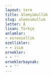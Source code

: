 ```yaml
---
layout: term
title: âlemşümullük
slug: alemsumulluk
letter: Â
lisan: Türkçe
anlamlar:
- evrensellik
ozellikler:
- - isim
ornekler:
- - ''
orneklerkaynak:
- - ''
---
```

